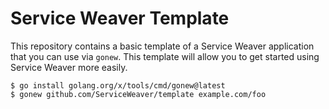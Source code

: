 # Service Weaver Template

This repository contains a basic template of a Service Weaver application that
you can use via `gonew`. This template will allow you to get started using
Service Weaver more easily.

```
$ go install golang.org/x/tools/cmd/gonew@latest
$ gonew github.com/ServiceWeaver/template example.com/foo
```
